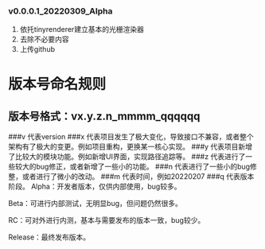 ### v0.0.0.1_20220309_Alpha

1. 依托tinyrenderer建立基本的光栅渲染器
2. 去除不必要内容
3. 上传github

# 版本号命名规则

## 版本号格式：vx.y.z.n_mmmm_qqqqqq

###v
代表version
###x
代表项目发生了极大变化，导致接口不兼容，或者整个架构有了极大的变更。例如项目重构，更换某一核心实现。
###y
代表项目新增了比较大的模块功能。例如新增UI界面，实现路径追踪等。
###z
代表进行了一些较大的bug修正，或者新增了一些小的功能。
###n
代表进行了一些小的bug修整，或者进行了微小的改动。
###m
代表时间，例如20220207
###q
代表版本阶段。
Alpha：开发者版本，仅供内部使用，bug较多。

Beta：可进行内部测试，无明显bug，但问题仍然很多。

RC：可对外进行内测，基本与需要发布的版本一致，bug较少。

Release：最终发布版本。